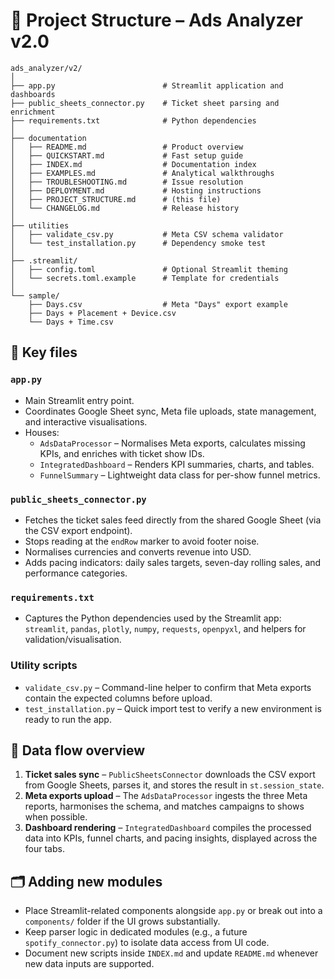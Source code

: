 # 📁 Project Structure – Ads Analyzer v2.0

```
ads_analyzer/v2/
│
├── app.py                        # Streamlit application and dashboards
├── public_sheets_connector.py    # Ticket sheet parsing and enrichment
├── requirements.txt              # Python dependencies
│
├── documentation
│   ├── README.md                 # Product overview
│   ├── QUICKSTART.md             # Fast setup guide
│   ├── INDEX.md                  # Documentation index
│   ├── EXAMPLES.md               # Analytical walkthroughs
│   ├── TROUBLESHOOTING.md        # Issue resolution
│   ├── DEPLOYMENT.md             # Hosting instructions
│   ├── PROJECT_STRUCTURE.md      # (this file)
│   └── CHANGELOG.md              # Release history
│
├── utilities
│   ├── validate_csv.py           # Meta CSV schema validator
│   └── test_installation.py      # Dependency smoke test
│
├── .streamlit/
│   ├── config.toml               # Optional Streamlit theming
│   └── secrets.toml.example      # Template for credentials
│
└── sample/
    ├── Days.csv                  # Meta "Days" export example
    ├── Days + Placement + Device.csv
    └── Days + Time.csv
```

## 🔑 Key files

### `app.py`
- Main Streamlit entry point.
- Coordinates Google Sheet sync, Meta file uploads, state management, and interactive visualisations.
- Houses:
  - `AdsDataProcessor` – Normalises Meta exports, calculates missing KPIs, and enriches with ticket show IDs.
  - `IntegratedDashboard` – Renders KPI summaries, charts, and tables.
  - `FunnelSummary` – Lightweight data class for per-show funnel metrics.

### `public_sheets_connector.py`
- Fetches the ticket sales feed directly from the shared Google Sheet (via the CSV export endpoint).
- Stops reading at the `endRow` marker to avoid footer noise.
- Normalises currencies and converts revenue into USD.
- Adds pacing indicators: daily sales targets, seven-day rolling sales, and performance categories.

### `requirements.txt`
- Captures the Python dependencies used by the Streamlit app: `streamlit`, `pandas`, `plotly`, `numpy`, `requests`, `openpyxl`, and helpers for validation/visualisation.

### Utility scripts
- `validate_csv.py` – Command-line helper to confirm that Meta exports contain the expected columns before upload.
- `test_installation.py` – Quick import test to verify a new environment is ready to run the app.

## 🧭 Data flow overview

1. **Ticket sales sync** – `PublicSheetsConnector` downloads the CSV export from Google Sheets, parses it, and stores the result in `st.session_state`.
2. **Meta exports upload** – The `AdsDataProcessor` ingests the three Meta reports, harmonises the schema, and matches campaigns to shows when possible.
3. **Dashboard rendering** – `IntegratedDashboard` compiles the processed data into KPIs, funnel charts, and pacing insights, displayed across the four tabs.

## 🗂 Adding new modules

- Place Streamlit-related components alongside `app.py` or break out into a `components/` folder if the UI grows substantially.
- Keep parser logic in dedicated modules (e.g., a future `spotify_connector.py`) to isolate data access from UI code.
- Document new scripts inside `INDEX.md` and update `README.md` whenever new data inputs are supported.
